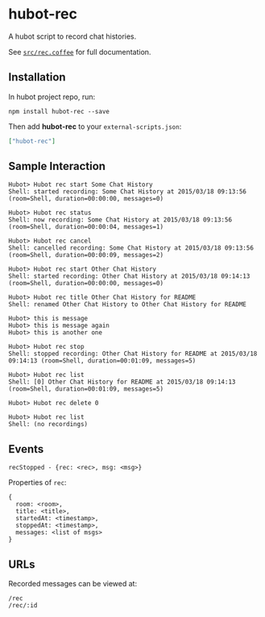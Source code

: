 # hubot-rec

A hubot script to record chat histories.

See [`src/rec.coffee`](src/rec.coffee) for full documentation.

## Installation

In hubot project repo, run:

`npm install hubot-rec --save`

Then add **hubot-rec** to your `external-scripts.json`:

```json
["hubot-rec"]
```

## Sample Interaction

```
Hubot> Hubot rec start Some Chat History
Shell: started recording: Some Chat History at 2015/03/18 09:13:56 (room=Shell, duration=00:00:00, messages=0)

Hubot> Hubot rec status
Shell: now recording: Some Chat History at 2015/03/18 09:13:56 (room=Shell, duration=00:00:04, messages=1)

Hubot> Hubot rec cancel
Shell: cancelled recording: Some Chat History at 2015/03/18 09:13:56 (room=Shell, duration=00:00:09, messages=2)

Hubot> Hubot rec start Other Chat History
Shell: started recording: Other Chat History at 2015/03/18 09:14:13 (room=Shell, duration=00:00:00, messages=0)

Hubot> Hubot rec title Other Chat History for README
Shell: renamed Other Chat History to Other Chat History for README

Hubot> this is message
Hubot> this is message again
Hubot> this is another one

Hubot> Hubot rec stop
Shell: stopped recording: Other Chat History for README at 2015/03/18 09:14:13 (room=Shell, duration=00:01:09, messages=5)

Hubot> Hubot rec list
Shell: [0] Other Chat History for README at 2015/03/18 09:14:13 (room=Shell, duration=00:01:09, messages=5)

Hubot> Hubot rec delete 0

Hubot> Hubot rec list
Shell: (no recordings)
```

## Events

```
recStopped - {rec: <rec>, msg: <msg>}
```

Properties of `rec`:

```
{
  room: <room>,
  title: <title>,
  startedAt: <timestamp>,
  stoppedAt: <timestamp>,
  messages: <list of msgs>
}
```

## URLs

Recorded messages can be viewed at:

```
/rec
/rec/:id
```
